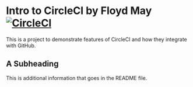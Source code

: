 # Intro to CircleCI by Floyd May [![CircleCI](https://circleci.com/gh/Dock-Kube-trainer/circleci-intro.svg?style=svg)](https://circleci.com/gh/Dock-Kube-trainer/circleci-intro)

This is a project to demonstrate features of CircleCI and how they integrate with GitHub.

## A Subheading

This is additional information that goes in the README file.

